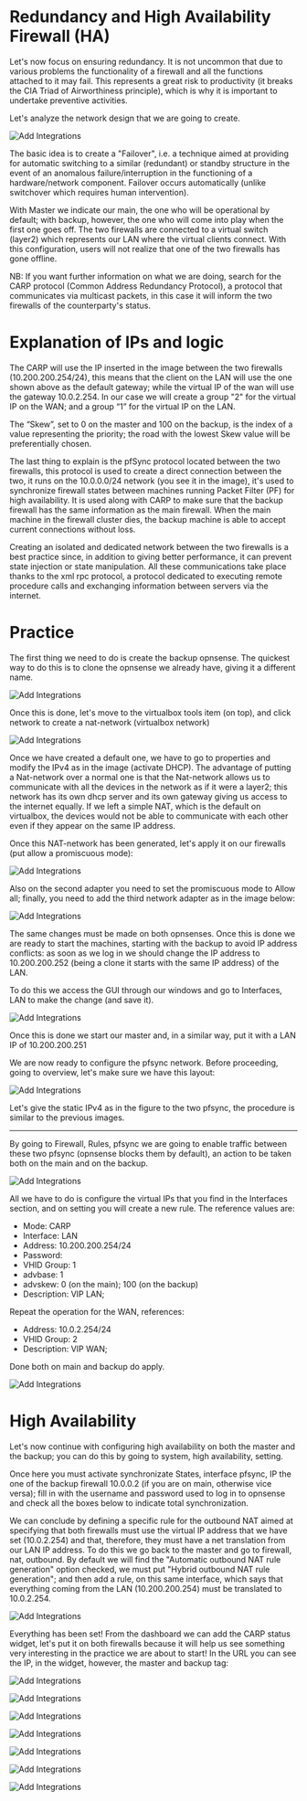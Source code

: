 # Redundancy and High Availability Firewall (HA)

Let's now focus on ensuring redundancy.
It is not uncommon that due to various problems the functionality of a firewall and all the functions attached to it may fail. This represents a great risk to productivity (it breaks the CIA Triad of Airworthiness principle), which is why it is important to undertake preventive activities.

Let's analyze the network design that we are going to create.

![Add Integrations](./Assets/ch3im1.bmp)

The basic idea is to create a "Failover", i.e. a technique aimed at providing for automatic switching to a similar (redundant) or standby structure in the event of an anomalous failure/interruption in the functioning of a hardware/network component.
Failover occurs automatically (unlike switchover which requires human intervention).

With Master we indicate our main, the one who will be operational by default; with backup, however, the one who will come into play when the first one goes off.
The two firewalls are connected to a virtual switch (layer2) which represents our LAN where the virtual clients connect.
With this configuration, users will not realize that one of the two firewalls has gone offline.

NB: If you want further information on what we are doing, search for the CARP protocol (Common Address Redundancy Protocol), a protocol that communicates via multicast packets, in this case it will inform the two firewalls of the counterparty's status.

# Explanation of IPs and logic

The CARP will use the IP inserted in the image between the two firewalls (10.200.200.254/24), this means that the client on the LAN will use the one shown above as the default gateway; while the virtual IP of the wan will use the gateway 10.0.2.254.
In our case we will create a group "2" for the virtual IP on the WAN; and a group “1” for the virtual IP on the LAN.

The “Skew”, set to 0 on the master and 100 on the backup, is the index of a value representing the priority; the road with the lowest Skew value will be preferentially chosen.

The last thing to explain is the pfSync protocol located between the two firewalls, this protocol is used to create a direct connection between the two, it runs on the 10.0.0.0/24 network (you see it in the image), it's used to synchronize firewall states between machines running Packet Filter (PF) for high availability. 
It is used along with CARP to make sure that the backup firewall has the same information as the main firewall. 
When the main machine in the firewall cluster dies, the backup machine is able to accept current connections without loss.

Creating an isolated and dedicated network between the two firewalls is a best practice since, in addition to giving better performance, it can prevent state injection or state manipulation.
All these communications take place thanks to the xml rpc protocol, a protocol dedicated to executing remote procedure calls and exchanging information between servers via the internet.

# Practice

The first thing we need to do is create the backup opnsense.
The quickest way to do this is to clone the opnsense we already have, giving it a different name.

![Add Integrations](./Assets/ch3im2.png)

Once this is done, let's move to the virtualbox tools item (on top), and click network to create a nat-network (virtualbox network)

![Add Integrations](./Assets/ch3im3.png)

Once we have created a default one, we have to go to properties and modify the IPv4 as in the image (activate DHCP).
The advantage of putting a Nat-network over a normal one is that the Nat-network allows us to communicate with all the devices in the network as if it were a layer2; this network has its own dhcp server and its own gateway giving us access to the internet equally.
If we left a simple NAT, which is the default on virtualbox, the devices would not be able to communicate with each other even if they appear on the same IP address.

Once this NAT-network has been generated, let's apply it on our firewalls (put allow a promiscuous mode):

![Add Integrations](./Assets/ch3im4.png)

Also on the second adapter you need to set the promiscuous mode to Allow all; finally, you need to add the third network adapter as in the image below:

![Add Integrations](./Assets/ch3im5.png)

The same changes must be made on both opnsenses.
Once this is done we are ready to start the machines, starting with the backup to avoid IP address conflicts: as soon as we log in we should change the IP address to 10.200.200.252 (being a clone it starts with the same IP address) of the LAN.

To do this we access the GUI through our windows and go to Interfaces, LAN to make the change (and save it).

![Add Integrations](./Assets/ch3im6.png)

Once this is done we start our master and, in a similar way, put it with a LAN IP of 10.200.200.251

We are now ready to configure the pfsync network. Before proceeding, going to overview, let's make sure we have this layout:

![Add Integrations](./Assets/ch3im7.png)

Let's give the static IPv4 as in the figure to the two pfsync, the procedure is similar to the previous images.

---

By going to Firewall, Rules, pfsync we are going to enable traffic between these two pfsync (opnsense blocks them by default), an action to be taken both on the main and on the backup.

![Add Integrations](./Assets/ch3im8.png)

All we have to do is configure the virtual IPs that you find in the Interfaces section, and on setting you will create a new rule. 
The reference values ​​are:
- Mode: CARP
- Interface: LAN
- Address: 10.200.200.254/24
- Password:
- VHID Group: 1
- advbase: 1
- advskew: 0 (on the main); 100 (on the backup)
- Description: VIP LAN;

Repeat the operation for the WAN, references:

- Address: 10.0.2.254/24
- VHID Group: 2
- Description: VIP WAN;

Done both on main and backup do apply.

![Add Integrations](./Assets/ch3im9.png)

# High Availability 
Let's now continue with configuring high availability on both the master and the backup; you can do this by going to system, high availability, setting.

Once here you must activate synchronizate States, interface pfsync, IP the one of the backup firewall 10.0.0.2 (if you are on main, otherwise vice versa); fill in with the username and password used to log in to opnsense and check all the boxes below to indicate total synchronization.

We can conclude by defining a specific rule for the outbound NAT aimed at specifying that both firewalls must use the virtual IP address that we have set (10.0.2.254) and that, therefore, they must have a net translation from our LAN IP address.
To do this we go back to the master and go to firewall, nat, outbound.
By default we will find the "Automatic outbound NAT rule generation" option checked, we must put "Hybrid outbound NAT rule generation"; and then add a rule, on this same interface, which says that everything coming from the LAN (10.200.200.254) must be translated to 10.0.2.254.

![Add Integrations](./Assets/ch3im10.png)

Everything has been set!
From the dashboard we can add the CARP status widget, let's put it on both firewalls because it will help us see something very interesting in the practice we are about to start!
In the URL you can see the IP, in the widget, however, the master and backup tag:

![Add Integrations](./Assets/ch3im11.png)



![Add Integrations](./Assets/ch3im12.png)

![Add Integrations](./Assets/ch3im13.jpg)

![Add Integrations](./Assets/ch3im14.png)

![Add Integrations](./Assets/ch3im15.png)

![Add Integrations](./Assets/ch3im16.png)

![Add Integrations](./Assets/ch3im17.png)
